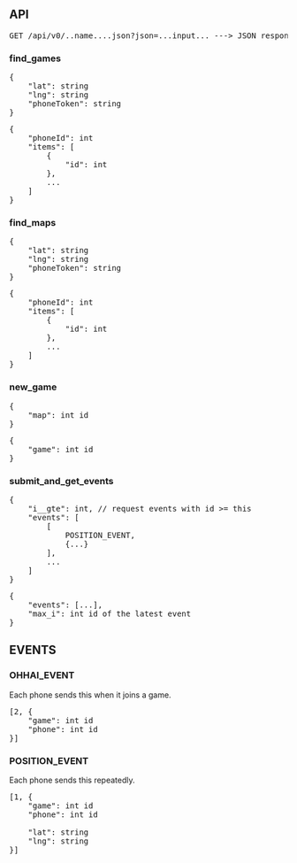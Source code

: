 

## API

<pre>GET /api/v0/..name....json?json=...input... ---> JSON response</pre>

### find_games

<pre>{
    "lat": string
    "lng": string
    "phoneToken": string
}</pre>

<pre>{
    "phoneId": int
    "items": [
        {
            "id": int
        },
        ...
    ]
}</pre>

### find_maps

<pre>{
    "lat": string
    "lng": string
    "phoneToken": string
}</pre>

<pre>{
    "phoneId": int
    "items": [
        {
            "id": int
        },
        ...
    ]
}</pre>


### new_game
<pre>{
    "map": int id
}</pre>

<pre>{
    "game": int id
}</pre>


### submit\_and\_get\_events

<pre>{
    "i__gte": int, // request events with id >= this
    "events": [
        [
            POSITION_EVENT,
            {...}
        ],
        ...
    ]
}</pre>

<pre>{
    "events": [...],
    "max_i": int id of the latest event
}</pre>


## EVENTS


### OHHAI_EVENT

Each phone sends this when it joins a game.

<pre>[2, {
    "game": int id
    "phone": int id
}]</pre>

### POSITION_EVENT

Each phone sends this repeatedly.

<pre>[1, {
    "game": int id
    "phone": int id
    
    "lat": string
    "lng": string
}]</pre>